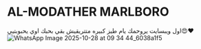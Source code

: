 # AL-MODATHER  MARLBORO
اول ويبسايت يروحمك يام طيز كبيره متتريقيش بقي 
بحبك اوي يحبوبتيي😍❤️
![WhatsApp Image 2025-10-28 at 09 34 44_6038a1f5](https://github.com/user-attachments/assets/230fd926-ec0b-40ef-a6e5-67621d2f24ed)
